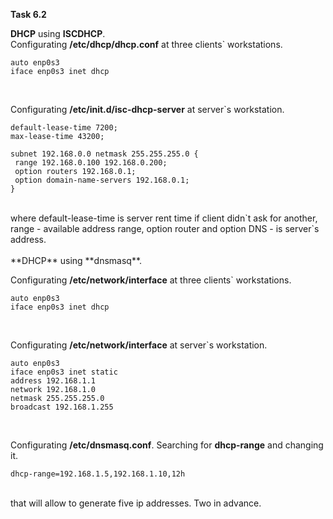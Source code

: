 **Task 6.2**
<br>

**DHCP** using **ISCDHCP**.
<br>
Configurating **/etc/dhcp/dhcp.conf** at three clients` workstations.
<br>
```
auto enp0s3
iface enp0s3 inet dhcp
```
<br>

Configurating **/etc/init.d/isc-dhcp-server** at server`s workstation.
<br>
```
default-lease-time 7200;
max-lease-time 43200;

subnet 192.168.0.0 netmask 255.255.255.0 {
 range 192.168.0.100 192.168.0.200;
 option routers 192.168.0.1;
 option domain-name-servers 192.168.0.1;
}
```
<br>
where default-lease-time is server rent time if client didn`t ask for another, range - available address range, option router and option DNS - is server`s address.
<br>

<br>
**DHCP** using **dnsmasq**.
<br>

Configurating **/etc/network/interface** at three clients` workstations.
<br>
```
auto enp0s3
iface enp0s3 inet dhcp
```
<br>

Configurating **/etc/network/interface** at server`s workstation.
<br>
```
auto enp0s3
iface enp0s3 inet static
address 192.168.1.1
network 192.168.1.0
netmask 255.255.255.0
broadcast 192.168.1.255
```
<br>

Configurating **/etc/dnsmasq.conf**. Searching for **dhcp-range** and changing it.
<br>
```
dhcp-range=192.168.1.5,192.168.1.10,12h
```
<br>
that will allow to generate five ip addresses. Two in advance.
<br>


